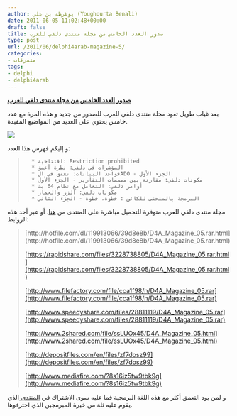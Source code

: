 ```yaml
---
author: يوغرطة بن علي (Youghourta Benali)
date: 2011-06-05 11:02:48+00:00
draft: false
title: صدور العدد الخامس من مجلة منتدى دلفي للعرب
type: post
url: /2011/06/delphi4arab-magazine-5/
categories:
- متفرقات
tags:
- delphi
- delphi4arab
---
```


[**صدور العدد الخامس من مجلة منتدى دلفي للعرب**](https://www.it-scoop.com/2011/06/delphi4arab-magazine-5/)


بعد غياب طويل تعود مجلة منتدى دلفي للعرب للصدور من جديد و هذه المرة مع عدد خامس يحتوي على العديد من المواضيع المفيدة.

[![](https://www.it-scoop.com/wp-content/uploads/2011/06/delphi4arab_magazine_051.jpg)
](https://www.it-scoop.com/2011/06/delphi4arab-magazine-5/)

و إليكم فهرس هذا العدد:


<blockquote>

> 
> 
	  * افتتاحية: Restriction prohibited
	  * المؤشرات في دلفي: نظرة أعمق
	  * قواعد البيانات: تعمق في الADO - الجزء الأول
	  * مكونات دلفي: مقارنة بين مصممات التقارير - الجزء الأول
	  * أوامر دلفي: التعامل مع نظام 64 بت
	  * مكونات دلفي: الزر والحمار
	  * البرمجة بالمنحنى للكائن : خطوة، خطوة - الجزء الثاني

</blockquote>


مجلة منتدى دلفي للعرب متوفرة للتحميل مباشرة على المنتدى من [هنا](http://www.delphi4arab.com/forum/showthread.php?t=5403). أو عبر أحد هذه الروابط:


<blockquote>[http://hotfile.com/dl/119913066/39d8e8b/D4A_Magazine_05.rar.html](http://hotfile.com/dl/119913066/39d8e8b/D4A_Magazine_05.rar.html)

[https://rapidshare.com/files/3228738805/D4A_Magazine_05.rar.html](https://rapidshare.com/files/3228738805/D4A_Magazine_05.rar.html)

[http://www.filefactory.com/file/cca1f98/n/D4A_Magazine_05.rar](http://www.filefactory.com/file/cca1f98/n/D4A_Magazine_05.rar)

[http://www.speedyshare.com/files/28811119/D4A_Magazine_05.rar](http://www.speedyshare.com/files/28811119/D4A_Magazine_05.rar)

[http://www.2shared.com/file/ssLUOx45/D4A_Magazine_05.html](http://www.2shared.com/file/ssLUOx45/D4A_Magazine_05.html)

[http://depositfiles.com/en/files/zf7dosz99](http://depositfiles.com/en/files/zf7dosz99)

[http://www.mediafire.com/?8s16iz5tw9tbk9g](http://www.mediafire.com/?8s16iz5tw9tbk9g)</blockquote>


و لمن يود التعمق أكثر مع هذه اللغة البرمجية فما عليه سوى الاشتراك في [المنتدى ](http://www.delphi4arab.com/) الذي يقوم عليه ثلة من خيرة المبرمجين الذي احترفوها.
